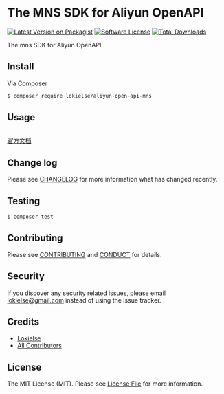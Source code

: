 The MNS SDK for Aliyun OpenAPI
==============================

[![Latest Version on Packagist][ico-version]][link-packagist]
[![Software License][ico-license]](LICENSE.md)
[![Total Downloads][ico-downloads]][link-downloads]


The mns SDK for Aliyun OpenAPI


## Install

Via Composer

``` bash
$ composer require lokielse/aliyun-open-api-mns
```

## Usage

```php
```
[官方文档](https://help.aliyun.com/document_detail/29573.html)


## Change log

Please see [CHANGELOG](CHANGELOG.md) for more information what has changed recently.

## Testing

``` bash
$ composer test
```

## Contributing

Please see [CONTRIBUTING](CONTRIBUTING.md) and [CONDUCT](CONDUCT.md) for details.

## Security

If you discover any security related issues, please email lokielse@gmail.com instead of using the issue tracker.

## Credits

- [Lokielse][link-author]
- [All Contributors][link-contributors]

## License

The MIT License (MIT). Please see [License File](LICENSE.md) for more information.

[ico-version]: https://img.shields.io/packagist/v/lokielse/aliyun-open-api-mns.svg?style=flat-square
[ico-license]: https://img.shields.io/badge/license-MIT-brightgreen.svg?style=flat-square
[ico-travis]: https://img.shields.io/travis/lokielse/aliyun-open-api-mns/master.svg?style=flat-square
[ico-scrutinizer]: https://img.shields.io/scrutinizer/coverage/g/lokielse/aliyun-open-api-mns.svg?style=flat-square
[ico-code-quality]: https://img.shields.io/scrutinizer/g/lokielse/aliyun-open-api-mns.svg?style=flat-square
[ico-downloads]: https://img.shields.io/packagist/dt/lokielse/aliyun-open-api-mns.svg?style=flat-square

[link-packagist]: https://packagist.org/packages/lokielse/aliyun-open-api-mns
[link-travis]: https://travis-ci.org/lokielse/aliyun-open-api-mns
[link-scrutinizer]: https://scrutinizer-ci.com/g/lokielse/aliyun-open-api-mns/code-structure
[link-code-quality]: https://scrutinizer-ci.com/g/lokielse/aliyun-open-api-mns
[link-downloads]: https://packagist.org/packages/lokielse/aliyun-open-api-mns
[link-author]: https://github.com/lokielse
[link-contributors]: ../../contributors